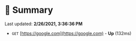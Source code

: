# 📖 Summary
Last updated: **2/26/2021, 3:36:36 PM**

- `GET` [https://google.com](https://google.com) - **Up** (132ms)
